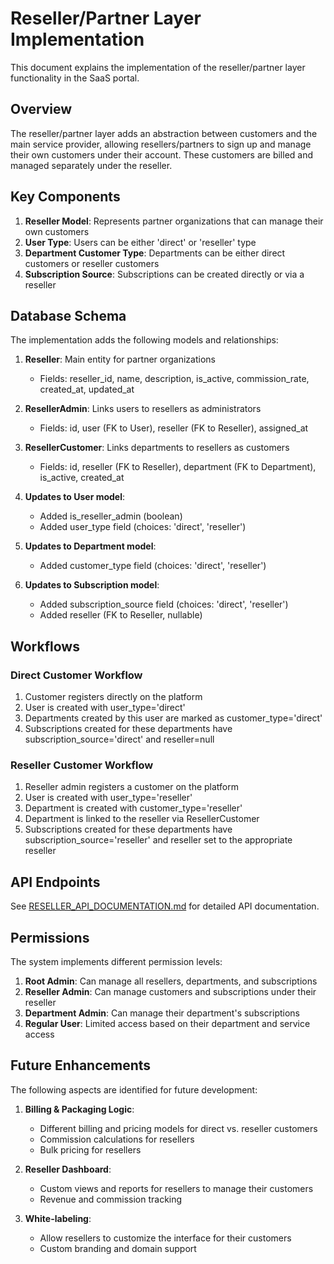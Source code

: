 # Reseller/Partner Layer Implementation

This document explains the implementation of the reseller/partner layer functionality in the SaaS portal.

## Overview

The reseller/partner layer adds an abstraction between customers and the main service provider, allowing resellers/partners to sign up and manage their own customers under their account. These customers are billed and managed separately under the reseller.

## Key Components

1. **Reseller Model**: Represents partner organizations that can manage their own customers
2. **User Type**: Users can be either 'direct' or 'reseller' type
3. **Department Customer Type**: Departments can be either direct customers or reseller customers
4. **Subscription Source**: Subscriptions can be created directly or via a reseller

## Database Schema

The implementation adds the following models and relationships:

1. **Reseller**: Main entity for partner organizations
   - Fields: reseller_id, name, description, is_active, commission_rate, created_at, updated_at

2. **ResellerAdmin**: Links users to resellers as administrators
   - Fields: id, user (FK to User), reseller (FK to Reseller), assigned_at

3. **ResellerCustomer**: Links departments to resellers as customers
   - Fields: id, reseller (FK to Reseller), department (FK to Department), is_active, created_at

4. **Updates to User model**:
   - Added is_reseller_admin (boolean)
   - Added user_type field (choices: 'direct', 'reseller')

5. **Updates to Department model**:
   - Added customer_type field (choices: 'direct', 'reseller')

6. **Updates to Subscription model**:
   - Added subscription_source field (choices: 'direct', 'reseller')
   - Added reseller (FK to Reseller, nullable)

## Workflows

### Direct Customer Workflow

1. Customer registers directly on the platform
2. User is created with user_type='direct'
3. Departments created by this user are marked as customer_type='direct'
4. Subscriptions created for these departments have subscription_source='direct' and reseller=null

### Reseller Customer Workflow

1. Reseller admin registers a customer on the platform
2. User is created with user_type='reseller'
3. Department is created with customer_type='reseller'
4. Department is linked to the reseller via ResellerCustomer
5. Subscriptions created for these departments have subscription_source='reseller' and reseller set to the appropriate reseller

## API Endpoints

See [RESELLER_API_DOCUMENTATION.md](./RESELLER_API_DOCUMENTATION.md) for detailed API documentation.

## Permissions

The system implements different permission levels:

1. **Root Admin**: Can manage all resellers, departments, and subscriptions
2. **Reseller Admin**: Can manage customers and subscriptions under their reseller
3. **Department Admin**: Can manage their department's subscriptions
4. **Regular User**: Limited access based on their department and service access

## Future Enhancements

The following aspects are identified for future development:

1. **Billing & Packaging Logic**:
   - Different billing and pricing models for direct vs. reseller customers
   - Commission calculations for resellers
   - Bulk pricing for resellers

2. **Reseller Dashboard**:
   - Custom views and reports for resellers to manage their customers
   - Revenue and commission tracking

3. **White-labeling**:
   - Allow resellers to customize the interface for their customers
   - Custom branding and domain support
